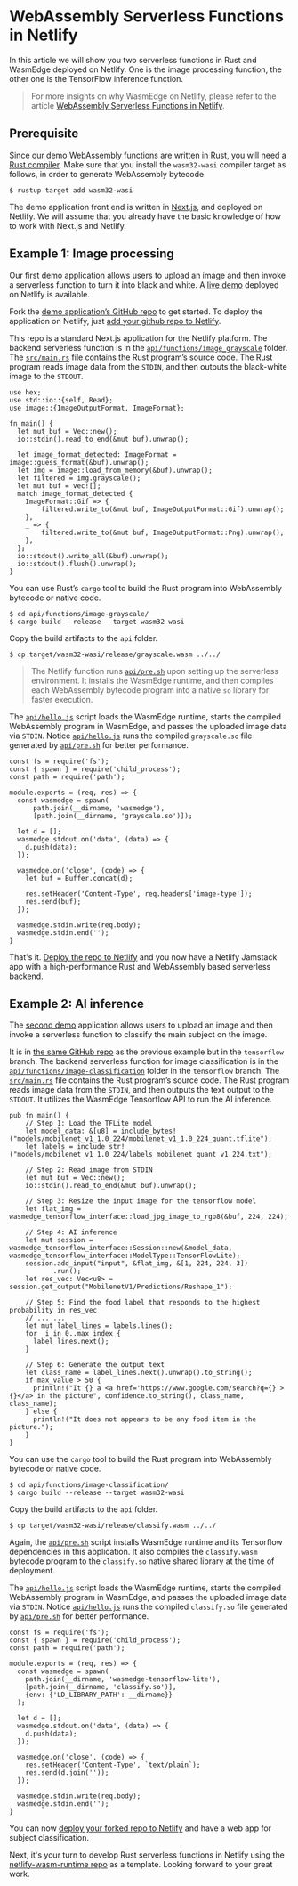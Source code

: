 # WebAssembly Serverless Functions in Netlify

In this article we will show you two serverless functions in Rust and WasmEdge deployed on Netlify. One is the image processing function, the other one is the TensorFlow inference function.

> For more insights on why WasmEdge on Netlify, please refer to the article [WebAssembly Serverless Functions in Netlify](https://www.secondstate.io/articles/netlify-wasmedge-webassembly-rust-serverless/).

## Prerequisite 

Since our demo WebAssembly functions are written in Rust, you will need a [Rust compiler](https://www.rust-lang.org/tools/install). Make sure that you install the `wasm32-wasi` compiler target as follows, in order to generate WebAssembly bytecode.


```
$ rustup target add wasm32-wasi
```


The demo application front end is written in [Next.js](https://nextjs.org/), and deployed on Netlify. We will assume that you already have the basic knowledge of how to work with Next.js and Netlify.


## Example 1: Image processing

Our first demo application allows users to upload an image and then invoke a serverless function to turn it into black and white. A [live demo](https://60fe22f9ff623f0007656040--reverent-hodgkin-dc1f51.netlify.app/) deployed on Netlify is available.


Fork the [demo application’s GitHub repo](https://github.com/second-state/netlify-wasm-runtime) to get started. To deploy the application on Netlify, just [add your github repo to Netlify](https://www.netlify.com/blog/2016/09/29/a-step-by-step-guide-deploying-on-netlify/).

This repo is a standard Next.js application for the Netlify platform. The backend serverless function is in the [`api/functions/image_grayscale`](https://github.com/second-state/netlify-wasm-runtime/tree/main/api/functions/image-grayscale) folder. The [`src/main.rs`](https://github.com/second-state/netlify-wasm-runtime/blob/main/api/functions/image-grayscale/src/main.rs) file contains the Rust program’s source code. The Rust program reads image data from the `STDIN`, and then outputs the black-white image to the `STDOUT`.


```
use hex;
use std::io::{self, Read};
use image::{ImageOutputFormat, ImageFormat};

fn main() {
  let mut buf = Vec::new();
  io::stdin().read_to_end(&mut buf).unwrap();

  let image_format_detected: ImageFormat = image::guess_format(&buf).unwrap();
  let img = image::load_from_memory(&buf).unwrap();
  let filtered = img.grayscale();
  let mut buf = vec![];
  match image_format_detected {
    ImageFormat::Gif => {
        filtered.write_to(&mut buf, ImageOutputFormat::Gif).unwrap();
    },
    _ => {
        filtered.write_to(&mut buf, ImageOutputFormat::Png).unwrap();
    },
  };
  io::stdout().write_all(&buf).unwrap();
  io::stdout().flush().unwrap();
}
```


You can use Rust’s `cargo` tool to build the Rust program into WebAssembly bytecode or native code. 


```
$ cd api/functions/image-grayscale/
$ cargo build --release --target wasm32-wasi 
```


Copy the build artifacts to the `api` folder. 


```
$ cp target/wasm32-wasi/release/grayscale.wasm ../../
```



> The Netlify function runs [`api/pre.sh`](https://github.com/second-state/netlify-wasm-runtime/blob/main/api/pre.sh) upon setting up the serverless environment. It installs the WasmEdge runtime, and then compiles each WebAssembly bytecode program into a native `so` library for faster execution. 


The [`api/hello.js`](https://github.com/second-state/netlify-wasm-runtime/blob/main/api/hello.js) script loads the WasmEdge runtime, starts the compiled WebAssembly program in WasmEdge, and passes the uploaded image data via `STDIN`. Notice [`api/hello.js`](https://github.com/second-state/netlify-wasm-runtime/blob/main/api/hello.js) runs the compiled `grayscale.so` file generated by [`api/pre.sh`](https://github.com/second-state/netlify-wasm-runtime/blob/main/api/pre.sh) for better performance.


```
const fs = require('fs');
const { spawn } = require('child_process');
const path = require('path');

module.exports = (req, res) => {
  const wasmedge = spawn(
      path.join(__dirname, 'wasmedge'), 
      [path.join(__dirname, 'grayscale.so')]);

  let d = [];
  wasmedge.stdout.on('data', (data) => {
    d.push(data);
  });

  wasmedge.on('close', (code) => {
    let buf = Buffer.concat(d);

    res.setHeader('Content-Type', req.headers['image-type']);
    res.send(buf);
  });

  wasmedge.stdin.write(req.body);
  wasmedge.stdin.end('');
}
```


That's it. [Deploy the repo to Netlify](https://www.netlify.com/blog/2016/09/29/a-step-by-step-guide-deploying-on-netlify/) and you now have a Netlify Jamstack app with a high-performance Rust and WebAssembly based serverless backend. 


## Example 2: AI inference

The [second demo](https://60ff7e2d10fe590008db70a9--reverent-hodgkin-dc1f51.netlify.app/) application allows users to upload an image and then invoke a serverless function to classify the main subject on the image.


It is in [the same GitHub repo](https://github.com/second-state/netlify-wasm-runtime/tree/tensorflow) as the previous example but in the `tensorflow` branch. The backend serverless function for image classification is in the [`api/functions/image-classification`](https://github.com/second-state/netlify-wasm-runtime/tree/tensorflow/api/functions/image-classification) folder in the `tensorflow` branch.  The [`src/main.rs`](https://github.com/second-state/netlify-wasm-runtime/blob/tensorflow/api/functions/image-classification/src/main.rs) file contains the Rust program’s source code. The Rust program reads image data from the `STDIN`, and then outputs the text output to the `STDOUT`. It utilizes the WasmEdge Tensorflow API to run the AI inference. 


```
pub fn main() {
    // Step 1: Load the TFLite model
    let model_data: &[u8] = include_bytes!("models/mobilenet_v1_1.0_224/mobilenet_v1_1.0_224_quant.tflite");
    let labels = include_str!("models/mobilenet_v1_1.0_224/labels_mobilenet_quant_v1_224.txt");

    // Step 2: Read image from STDIN
    let mut buf = Vec::new();
    io::stdin().read_to_end(&mut buf).unwrap();

    // Step 3: Resize the input image for the tensorflow model
    let flat_img = wasmedge_tensorflow_interface::load_jpg_image_to_rgb8(&buf, 224, 224);

    // Step 4: AI inference
    let mut session = wasmedge_tensorflow_interface::Session::new(&model_data, wasmedge_tensorflow_interface::ModelType::TensorFlowLite);
    session.add_input("input", &flat_img, &[1, 224, 224, 3])
           .run();
    let res_vec: Vec<u8> = session.get_output("MobilenetV1/Predictions/Reshape_1");

    // Step 5: Find the food label that responds to the highest probability in res_vec
    // ... ...
    let mut label_lines = labels.lines();
    for _i in 0..max_index {
      label_lines.next();
    }

    // Step 6: Generate the output text
    let class_name = label_lines.next().unwrap().to_string();
    if max_value > 50 {
      println!("It {} a <a href='https://www.google.com/search?q={}'>{}</a> in the picture", confidence.to_string(), class_name, class_name);
    } else {
      println!("It does not appears to be any food item in the picture.");
    }
}
```


You can use the `cargo` tool to build the Rust program into WebAssembly bytecode or native code. 


```
$ cd api/functions/image-classification/
$ cargo build --release --target wasm32-wasi
```


Copy the build artifacts to the `api` folder. 


```
$ cp target/wasm32-wasi/release/classify.wasm ../../
```


Again, the [`api/pre.sh`](https://github.com/second-state/netlify-wasm-runtime/blob/tensorflow/api/pre.sh) script installs WasmEdge runtime and its Tensorflow dependencies in this application. It also compiles the `classify.wasm` bytecode program to the `classify.so` native shared library at the time of deployment.

The [`api/hello.js`](https://github.com/second-state/netlify-wasm-runtime/blob/tensorflow/api/hello.js) script loads the WasmEdge runtime, starts the compiled WebAssembly program in WasmEdge, and passes the uploaded image data via `STDIN`. Notice [`api/hello.js`](https://github.com/second-state/netlify-wasm-runtime/blob/tensorflow/api/hello.js) runs the compiled `classify.so` file generated by [`api/pre.sh`](https://github.com/second-state/netlify-wasm-runtime/blob/tensorflow/api/pre.sh) for better performance.


```
const fs = require('fs');
const { spawn } = require('child_process');
const path = require('path');

module.exports = (req, res) => {
  const wasmedge = spawn(
    path.join(__dirname, 'wasmedge-tensorflow-lite'),
    [path.join(__dirname, 'classify.so')],
    {env: {'LD_LIBRARY_PATH': __dirname}}
  );

  let d = [];
  wasmedge.stdout.on('data', (data) => {
    d.push(data);
  });

  wasmedge.on('close', (code) => {
    res.setHeader('Content-Type', `text/plain`);
    res.send(d.join(''));
  });

  wasmedge.stdin.write(req.body);
  wasmedge.stdin.end('');
}
```


You can now [deploy your forked repo to Netlify](https://www.netlify.com/blog/2016/09/29/a-step-by-step-guide-deploying-on-netlify/) and have a web app for subject classification.


Next, it's your turn to develop Rust serverless functions in Netlify using the [netlify-wasm-runtime repo](https://github.com/second-state/netlify-wasm-runtime) as a template. Looking forward to your great work.

